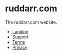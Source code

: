 # ruddarr.com

The ruddarr.com website.

- [Landing](https://ruddarr.com)
- [Support](https://ruddarr.com/support)
- [Terms](https://ruddarr.com/terms)
- [Privacy](https://ruddarr.com/privacy)
